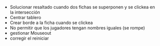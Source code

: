 - Solucionar resaltado cuando dos fichas se superponen y se clickea en la intersección
- Centrar tablero
- Crear borde a la ficha cuando se clickea
- No permitir que los jugadores tengan nombres iguales (se rompe)
- gestionar Mouseout
- corregir el reiniciar